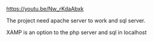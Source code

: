 https://youtu.be/Nw_rKdaAbxk

The project need apache server to work and sql server. 

XAMP is an option to the php server and sql in localhost
